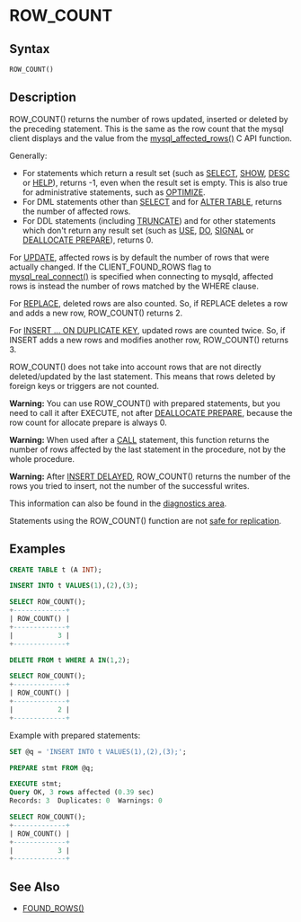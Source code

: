 # ROW_COUNT

## Syntax

```sql
ROW_COUNT()
```

## Description

ROW_COUNT() returns the number of rows updated, inserted or deleted
by the preceding statement. This is the same as the row count that the
mysql client displays and the value from the [mysql_affected_rows()](/kb/en/mysql_affected_rows/) C
API function.

Generally:

- For statements which return a result set (such as [SELECT](/sql-statements-structure/sql-statements/data-manipulation/selecting-data/select), [SHOW](/sql-statements-structure/sql-statements/administrative-sql-statements/show), [DESC](/sql-statements-structure/sql-statements/administrative-sql-statements/describe) or [HELP](/sql-statements-structure/sql-statements/administrative-sql-statements/help-command)), returns -1, even when the result set is empty. This is also true for administrative statements, such as [OPTIMIZE](/replication/optimization-and-tuning/optimizing-tables/optimize-table).
- For DML statements other than [SELECT](/sql-statements-structure/sql-statements/data-manipulation/selecting-data/select) and for [ALTER TABLE](/sql-statements-structure/sql-statements/data-definition/alter), returns the number of affected rows.
- For DDL statements (including [TRUNCATE](/built-in-functions/numeric-functions/truncate)) and for other statements which don't return any result set (such as [USE](/sql-statements-structure/sql-statements/administrative-sql-statements/use), [DO](/sql-statements-structure/sql-statements/stored-routine-statements/do), [SIGNAL](/programming-customizing-mariadb/programmatic-compound-statements/signal) or [DEALLOCATE PREPARE](/kb/en/deallocate-drop-prepared-statement/)), returns 0.

For [UPDATE](/sql-statements-structure/sql-statements/data-manipulation/changing-deleting-data/update), affected rows is by default the number of rows that were actually changed. If the CLIENT_FOUND_ROWS flag to [mysql_real_connect()](/kb/en/mysql_real_connect/) is specified when connecting to mysqld, affected rows is instead the number of rows matched by the WHERE clause.

For [REPLACE](/sql-statements-structure/sql-statements/data-manipulation/changing-deleting-data/replace), deleted rows are also counted. So, if REPLACE deletes a row and adds a new row, ROW_COUNT() returns 2.

For [INSERT ... ON DUPLICATE KEY](/sql-statements-structure/sql-statements/data-manipulation/inserting-loading-data/insert-on-duplicate-key-update), updated rows are counted twice. So, if INSERT adds a new rows and modifies another row, ROW_COUNT() returns 3.

ROW_COUNT() does not take into account rows that are not directly deleted/updated by the last statement. This means that rows deleted by foreign keys or triggers are not counted.

<strong>Warning:</strong> You can use ROW_COUNT() with prepared statements, but you need to call it after EXECUTE, not after [DEALLOCATE PREPARE](/kb/en/deallocate-drop-prepared-statement/), because the row count for allocate prepare is always 0.

<strong>Warning:</strong> When used after a [CALL](/sql-statements-structure/sql-statements/stored-routine-statements/call) statement, this function returns the number of rows affected by the last statement in the procedure, not by the whole procedure.

<strong>Warning:</strong> After [INSERT DELAYED](/sql-statements-structure/sql-statements/data-manipulation/inserting-loading-data/insert-delayed), ROW_COUNT() returns the number of the rows you tried to insert, not the number of the successful writes.

This information can also be found in the [diagnostics area](/programming-customizing-mariadb/programmatic-compound-statements/programmatic-compound-statements-diagnostics/diagnostics-area).

Statements using the ROW_COUNT() function are not [safe for replication](/kb/en/unsafe-statements-for-replication/).

## Examples

```sql
CREATE TABLE t (A INT);

INSERT INTO t VALUES(1),(2),(3);

SELECT ROW_COUNT();
+-------------+
| ROW_COUNT() |
+-------------+
|           3 |
+-------------+

DELETE FROM t WHERE A IN(1,2);

SELECT ROW_COUNT(); 
+-------------+
| ROW_COUNT() |
+-------------+
|           2 |
+-------------+
```

Example with prepared statements:

```sql
SET @q = 'INSERT INTO t VALUES(1),(2),(3);';

PREPARE stmt FROM @q;

EXECUTE stmt;
Query OK, 3 rows affected (0.39 sec)
Records: 3  Duplicates: 0  Warnings: 0

SELECT ROW_COUNT();
+-------------+
| ROW_COUNT() |
+-------------+
|           3 |
+-------------+
```

## See Also

- [FOUND_ROWS()](/built-in-functions/secondary-functions/information-functions/found_rows)